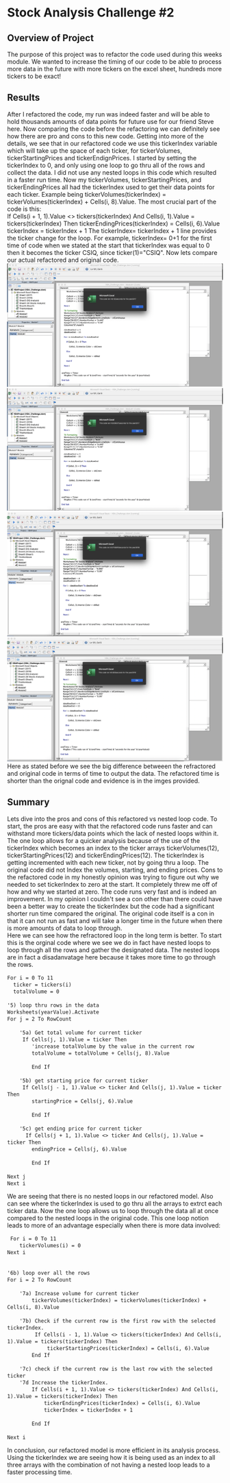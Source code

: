 # Stock Analysis Challenge #2
## Overview of Project
The purpose of this project was to refactor the code used during this weeks module. We wanted to increase the timing of our code to be able to process more data in the future with more tickers on the excel sheet, hundreds more tickers to be exact!
## Results
After I refactored the code, my run was indeed faster and will be able to hold thousands amounts of data points for future use for our friend Steve here. 
Now comparing the code before the refactoring we can definitely see how there are pro and cons to this new code. 
Getting into more of the details, we see that in our refactored code we use this tickerIndex variable which will take up the space of each ticker, for tickerVolumes, tickerStartingPrices and tickerEndignPrices. 
I started by setting the tickerIndex to 0, and only using one loop to go thru all of the rows and collect the data. I did not use any nested loops in this code which resulted in a faster run time. 
Now my tickerVolumes, tickerStartingPrices, and tickerEndingPrices all had the tickerIndex used to get their data points for each ticker. Example being tickerVolumes(tickerIndex) = tickerVolumes(tickerIndex) + Cells(i, 8).Value. 
The most crucial part of the code is this:   
If Cells(i + 1, 1).Value <> tickers(tickerIndex) And Cells(i, 1).Value = tickers(tickerIndex) Then
                tickerEndingPrices(tickerIndex) = Cells(i, 6).Value
                tickerIndex = tickerIndex + 1
The tickerIndex= tickerIndex + 1 line provides the ticker change for the loop. For example, tickerIndex= 0+1 for the first time of code when we stated at the start that tickerIndex was equal to 0 then it becomes the ticker CSIQ, since ticker(1)="CSIQ".
Now lets compare our actual refactored and original code. 
![](https://github.com/bsamimi25/stock-analysis/blob/master/VBA_Challenge_2017Refactored.png)
![](https://github.com/bsamimi25/stock-analysis/blob/master/VBA_challenge_2017.png)
![](https://github.com/bsamimi25/stock-analysis/blob/master/VBA_Challenge_2018refactored.png)
![](https://github.com/bsamimi25/stock-analysis/blob/master/VBA_Challenge_2018.png)
Here as stated before we see the big difference betweeen the refractored and original code in terms of time to output the data. The refactored time is shorter than the orignal code and evidence is in the imges provided. 
## Summary 
Lets dive into the pros and cons of this refactored vs nested loop code. 
To start, the pros are easy with that the refactored code runs faster and can withstand more tickers/data points which the lack of nested loops within it. The one loop allows for a quicker analysis because of the use of the tickerIndex which becomes an index to the ticker arrays tickerVolumes(12), tickerStartingPrices(12) and tickerEndingPrices(12). The tickerIndex is getting incremented with each new ticker, not by going thru a loop.
The original code did not Index the volumes, starting, and ending prices. 
Cons to the refactored code in my honestly opinion was trying to figure out why we needed to set tickerIndex to zero at the start. It completely threw me off of how and why we started at zero. The code runs very fast and is indeed an improvement. In my opinion I couldn't see a con other than there could have been a better way to create the tickerIndex but the code had a significant shorter run time compared the original. 
The original code itself is a con in that it can not run as fast and will take a longer time in the future when there is more amounts of data to loop through.  
Here we can see how the refractored loop in the long term is better. To start this is the orginal code where we see we do in fact have nested loops to loop through all the rows and gather the designated data. The nested loops are in fact a disadanvatage here because it takes more time to go through the rows.  

    For i = 0 To 11
      ticker = tickers(i)
      totalVolume = 0
    
    '5) loop thru rows in the data
    Worksheets(yearValue).Activate
    For j = 2 To RowCount
        
        '5a) Get total volume for current ticker
         If Cells(j, 1).Value = ticker Then
            'increase totalVolume by the value in the current row
            totalVolume = totalVolume + Cells(j, 8).Value
        
            End If
        
        '5b) get starting price for current ticker
         If Cells(j - 1, 1).Value <> ticker And Cells(j, 1).Value = ticker Then
            startingPrice = Cells(j, 6).Value
        
            End If
              
        '5c) get ending price for current ticker
          If Cells(j + 1, 1).Value <> ticker And Cells(j, 1).Value = ticker Then
            endingPrice = Cells(j, 6).Value
        
            End If
    
    Next j
    Next i 

   We are seeing that there is no nested loops in our refactored model.  Also can see where the tickerIndex is used to go thru all the arrays to extrct each ticker data. Now the one loop allows us to loop through the data all at once compared to the nested loops in the original code. This one loop notion leads to more of an advantage especially when there is more data involved:
    
   
     For i = 0 To 11
        tickerVolumes(i) = 0
    Next i
    
   
    '6b) loop over all the rows
    For i = 2 To RowCount
            
        '7a) Increase volume for current ticker
            tickerVolumes(tickerIndex) = tickerVolumes(tickerIndex) + Cells(i, 8).Value
      
        '7b) Check if the current row is the first row with the selected tickerIndex.
             If Cells(i - 1, 1).Value <> tickers(tickerIndex) And Cells(i, 1).Value = tickers(tickerIndex) Then
                 tickerStartingPrices(tickerIndex) = Cells(i, 6).Value
            End If
        
        '7c) check if the current row is the last row with the selected ticker
        '7d Increase the tickerIndex.
            If Cells(i + 1, 1).Value <> tickers(tickerIndex) And Cells(i, 1).Value = tickers(tickerIndex) Then
                tickerEndingPrices(tickerIndex) = Cells(i, 6).Value
                tickerIndex = tickerIndex + 1
                 
            End If
            
    Next i

In conclusion, our refactored model is more efficient in its analysis process. Using the tickerIndex we are seeing how it is being used as an index to all three arrays with the combination of not having a nested loop leads to a faster processing time. 
